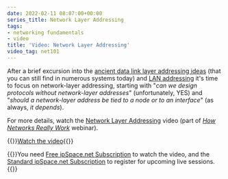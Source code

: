 ```yaml
---
date: 2022-02-11 08:07:00+00:00
series_title: Network Layer Addressing
tags:
- networking fundamentals
- video
title: 'Video: Network Layer Addressing'
video_tag: net101
---
```

After a brief excursion into the [ancient data link layer addressing ideas](/2021/11/video-data-link-addressing/) (that you can still find in numerous systems today) and [LAN addressing](/2022/01/video-local-area-network-addressing/) it's time to focus on network-layer addressing, starting with "_can we design protocols without network-layer addresses_" (unfortunately, YES) and "_should a network-layer address be tied to a node or to an interface_" (as always, _it depends_).

For more details, watch the [Network Layer Addressing](https://my.ipspace.net/bin/get/Net101/NA3.1%20-%20Network%20Layer%20Addressing.mp4?doccode=Net101) video (part of _[How Networks Really Work](https://www.ipspace.net/How_Networks_Really_Work)_ webinar).

{{<jump>}}[Watch the video](https://my.ipspace.net/bin/get/Net101/NA3.1%20-%20Network%20Layer%20Addressing.mp4?doccode=Net101){{</jump>}}

{{<note free>}}You need [Free ipSpace.net Subscription](https://www.ipspace.net/Subscription/Free) to watch the video, and the [Standard ipSpace.net Subscription](https://www.ipspace.net/Subscription/) to register for upcoming live sessions.{{</note>}}

